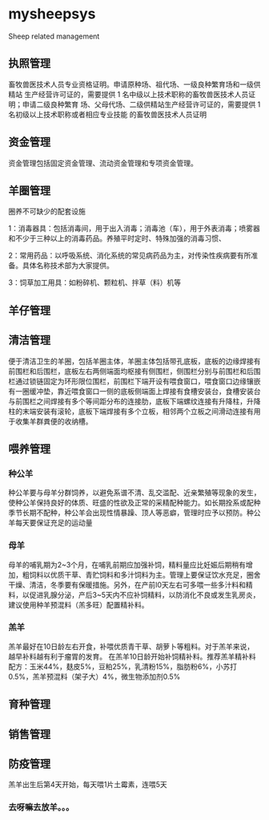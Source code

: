 # mysheepsys
Sheep related management
## 执照管理 
畜牧兽医技术人员专业资格证明。申请原种场、祖代场、一级良种繁育场和一级供精站
生产经营许可证的，需要提供 1 名中级以上技术职称的畜牧兽医技术人员证明；申请二级良种繁育
场、父母代场、二级供精站生产经营许可证的，需要提供 1 名初级以上技术职称或者相应专业技能
的畜牧兽医技术人员证明
## 资金管理 
资金管理包括固定资金管理、流动资金管理和专项资金管理。
## 羊圈管理
 圈养不可缺少的配套设施

1：消毒器具：包括消毒间，用于出入消毒；消毒池（车），用于外表消毒；喷雾器和不少于三种以上的消毒药品。养殖平时定时、特殊加强的消毒习惯、

2：常用药品：以呼吸系统、消化系统的常见病药品为主，对传染性疾病要有所准备。具体名称技术部为大家提供。

3：饲草加工用具：如粉碎机、颗粒机、拌草（料）机等 
## 羊仔管理

## 清洁管理
便于清洁卫生的羊圈，包括羊圈主体，羊圈主体包括带孔底板，底板的边缘焊接有前围栏和后围栏，底板左右两侧端面均枢接有侧围栏，侧围栏分别与前围栏和后围栏通过锁链固定为环形限位围栏，前围栏下端开设有喂食窗口，喂食窗口边缘镶嵌有一圈缓冲垫，靠近喂食窗口一侧的底板侧端面上焊接有食槽安装台，食槽安装台与前围栏之间焊接有多个等间距分布的连接肋，底板下端螺纹连接有升降柱，升降柱的末端安装有滚轮，底板下端焊接有多个立板，相邻两个立板之间滑动连接有用于收集羊群粪便的收纳槽。
## 喂养管理
### 种公羊
种公羊要与母羊分群饲养，以避免系谱不清、乱交滥配、近亲繁殖等现象的发生，使种公羊保持良好的体质、旺盛的性欲及正常的采精配种能力。如长期拴系或配种季节长期不配种，种公羊会出现性情暴躁、顶人等恶癖，管理时应予以预防。种公羊每天要保证充足的运动量
### 母羊
母羊的哺乳期为2~3个月，在哺乳前期应加强补饲，精料量应比妊娠后期稍有增加，粗饲料以优质干草、青贮饲料和多汁饲料为主。管理上要保证饮水充足，圈舍干燥、清洁，冬季要有保暖措施。另外，在产前l0天左右可多喂一些多汁料和精料，以促进乳腺分泌，产后3~5天内不应补饲精料，以防消化不良或发生乳房炎，建议使用种羊预混料（羔多旺）配置精补料。
### 羔羊
羔羊最好在10日龄左右开食，补喂优质青干草、胡萝卜等粗料。对于羔羊来说，越早补料越有利于瘤胃的发育。
在羔羊10日龄开始补饲精补料。推荐羔羊精补料配方：玉米44%，麸皮5%，豆粕25%，乳清粉15%，脂肪粉6%，小苏打0.5%，羔羊预混料（架子大）4%，微生物添加剂0.5%

## 育种管理
## 销售管理
## 防疫管理
羔羊出生后第4天开始，每天喂1片土霉素，连喂5天
### 去呀嘛去放羊。。。
